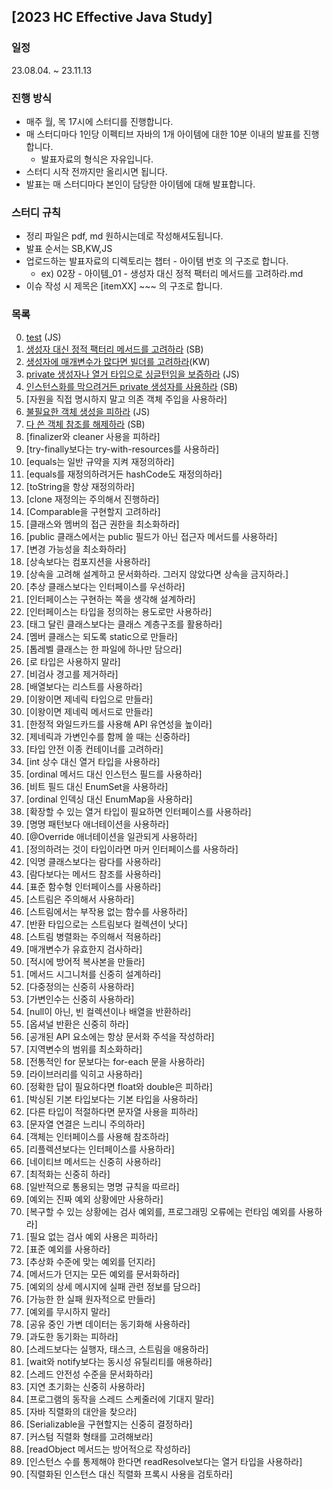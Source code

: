 ## [2023 HC Effective Java Study]

### 일정
23.08.04. ~ 23.11.13

### 진행 방식
- 매주 월, 목 17시에 스터디를 진행합니다.
- 매 스터디마다 1인당 이펙티브 자바의 1개 아이템에 대한 10분 이내의 발표를 진행합니다.
  - 발표자료의 형식은 자유입니다.
- 스터디 시작 전까지만 올리시면 됩니다.
- 발표는 매 스터디마다 본인이 담당한 아이템에 대해 발표합니다.

### 스터디 규칙
- 정리 파일은 pdf, md 원하시는데로 작성해셔도됩니다.
- 발표 순서는 SB,KW,JS
- 업로드하는 발표자료의 디렉토리는 챕터 - 아이템 번호 의 구조로 합니다.
  - ex) 02장 - 아이템_01 - 생성자 대신 정적 팩터리 메서드를 고려하라.md
- 이슈 작성 시 제목은 [itemXX] ~~~ 의 구조로 합니다.

### 목록
0. [test](02장/아이템_00/test.md) (JS)
1. [생성자 대신 정적 팩터리 메서드를 고려하라](02장/아이템_01/생성자_대신_정적_팩터리_메서드를_고려하라.md) (SB)
2. [생성자에 매개변수가 많다면 빌더를 고려하라](02장/아이템_02/생성자에_매개변수가_많다면_빌더를_고려하라.md)(KW)
3. [private 생성자나 열거 타입으로 싱글턴임을 보증하라](02장/아이템_03/private_생성자나_열거_타입으로_싱글턴임을_보증하라.md) (JS)
4. [인스턴스화를 막으려거든 private 생성자를 사용하라](02장/아이템_04/인스턴스화를_막으려거든_private_생성자를_사용하라.md) (SB)
5. [자원을 직접 명시하지 말고 의존 객체 주입을 사용하라]
6. [불필요한 객체 생성을 피하라](02장/아이템_06/불필요한_객체_생성을_피하라.md) (JS)
7. [다 쓴 객체 참조를 해제하라](02장/아이템_07/다_쓴_객체_참조를_해제하라.md) (SB)
8. [finalizer와 cleaner 사용을 피하라]
9. [try-finally보다는 try-with-resources를 사용하라]
10. [equals는 일반 규약을 지켜 재정의하라]
11. [equals를 재정의하려거든 hashCode도 재정의하라]
12. [toString을 항상 재정의하라]
13. [clone 재정의는 주의해서 진행하라]
14. [Comparable을 구현할지 고려하라]
15. [클래스와 멤버의 접근 권한을 최소화하라]
16. [public 클래스에서는 public 필드가 아닌 접근자 메서드를 사용하라]
17. [변경 가능성을 최소화하라]
18. [상속보다는 컴포지션을 사용하라]
19. [상속을 고려해 설계하고 문서화하라. 그러지 않았다면 상속을 금지하라.]
20. [추상 클래스보다는 인터페이스를 우선하라]
21. [인터페이스는 구현하는 쪽을 생각해 설계하라]
22. [인터페이스는 타입을 정의하는 용도로만 사용하라]
23. [태그 달린 클래스보다는 클래스 계층구조를 활용하라]
24. [멤버 클래스는 되도록 static으로 만들라]
25. [톱레벨 클래스는 한 파일에 하나만 담으라]
26. [로 타입은 사용하지 말라]
27. [비검사 경고를 제거하라]
28. [배열보다는 리스트를 사용하라]
29. [이왕이면 제네릭 타입으로 만들라]
30. [이왕이면 제네릭 메서드로 만들라]
31. [한정적 와일드카드를 사용해 API 유연성을 높이라]
32. [제네릭과 가변인수를 함께 쓸 때는 신중하라]
33. [타입 안전 이종 컨테이너를 고려하라]
34. [int 상수 대신 열거 타입을 사용하라]
35. [ordinal 메서드 대신 인스턴스 필드를 사용하라]
36. [비트 필드 대신 EnumSet을 사용하라]
37. [ordinal 인덱싱 대신 EnumMap을 사용하라]
38. [확장할 수 있는 열거 타입이 필요하면 인터페이스를 사용하라]
39. [명명 패턴보다 애너테이션을 사용하라]
40. [@Override 애너테이션을 일관되게 사용하라]
41. [정의하려는 것이 타입이라면 마커 인터페이스를 사용하라]
42. [익명 클래스보다는 람다를 사용하라]
43. [람다보다는 메서드 참조를 사용하라]
44. [표준 함수형 인터페이스를 사용하라]
45. [스트림은 주의해서 사용하라]
46. [스트림에서는 부작용 없는 함수를 사용하라]
47. [반환 타입으로는 스트림보다 컬렉션이 낫다]
48. [스트림 병렬화는 주의해서 적용하라]
49. [매개변수가 유효한지 검사하라]
50. [적시에 방어적 복사본을 만들라]
51. [메서드 시그니처를 신중히 설계하라]
52. [다중정의는 신중히 사용하라]
53. [가변인수는 신중히 사용하라]
54. [null이 아닌, 빈 컬렉션이나 배열을 반환하라]
55. [옵셔널 반환은 신중히 하라]
56. [공개된 API 요소에는 항상 문서화 주석을 작성하라]
57. [지역변수의 범위를 최소화하라]
58. [전통적인 for 문보다는 for-each 문을 사용하라]
59. [라이브러리를 익히고 사용하라]
60. [정확한 답이 필요하다면 float와 double은 피하라]
61. [박싱된 기본 타입보다는 기본 타입을 사용하라]
62. [다른 타입이 적절하다면 문자열 사용을 피하라]
63. [문자열 연결은 느리니 주의하라]
64. [객체는 인터페이스를 사용해 참조하라]
65. [리플렉션보다는 인터페이스를 사용하라]
66. [네이티브 메서드는 신중히 사용하라]
67. [최적화는 신중히 하라]
68. [일반적으로 통용되는 명명 규칙을 따르라]
69. [예외는 진짜 예외 상황에만 사용하라]
70. [복구할 수 있는 상황에는 검사 예외를, 프로그래밍 오류에는 런타임 예외를 사용하라]
71. [필요 없는 검사 예외 사용은 피하라]
72. [표준 예외를 사용하라]
73. [추상화 수준에 맞는 예외를 던지라]
74. [메서드가 던지는 모든 예외를 문서화하라]
75. [예외의 상세 메시지에 실패 관련 정보를 담으라]
76. [가능한 한 실패 원자적으로 만들라]
77. [예외를 무시하지 말라]
78. [공유 중인 가변 데이터는 동기화해 사용하라]
79. [과도한 동기화는 피하라]
80. [스레드보다는 실행자, 태스크, 스트림을 애용하라]
81. [wait와 notify보다는 동시성 유틸리티를 애용하라]
82. [스레드 안전성 수준을 문서화하라]
83. [지연 초기화는 신중히 사용하라]
84. [프로그램의 동작을 스레드 스케줄러에 기대지 말라]
85. [자바 직렬화의 대안을 찾으라]
86. [Serializable을 구현할지는 신중히 결정하라]
87. [커스텀 직렬화 형태를 고려해보라]
88. [readObject 메서드는 방어적으로 작성하라]
89. [인스턴스 수를 통제해야 한다면 readResolve보다는 열거 타입을 사용하라]
90. [직렬화된 인스턴스 대신 직렬화 프록시 사용을 검토하라]